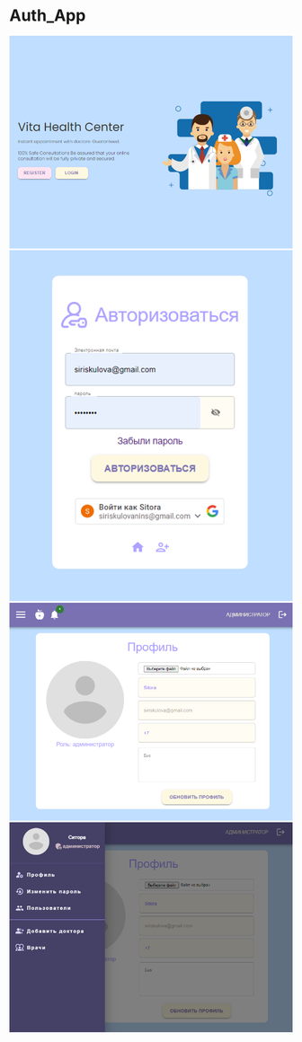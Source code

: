 # Auth_App
![1](https://github.com/irsitora/project/blob/main/1.png)
![2](https://github.com/irsitora/project/blob/main/2.png)
![3](https://github.com/irsitora/project/blob/main/3.png)
![4](https://github.com/irsitora/project/blob/main/4.png)
